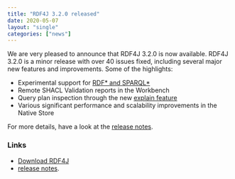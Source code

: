 ```yaml
---
title: "RDF4J 3.2.0 released"
date: 2020-05-07
layout: "single"
categories: ["news"]
---
```

We are very pleased to announce that RDF4J 3.2.0 is now available.  RDF4J 3.2.0 is a minor release with over 40 issues fixed, including several major new features and improvements. Some of the highlights:

- Experimental support for [RDF\* and SPARQL\*](/documentation/programming/rdfstar/)
- Remote SHACL Validation reports in the Workbench
- Query plan inspection through the new [explain feature](/documentation/programming/repository/#explaining-queries)
- Various significant performance and scalability improvements in the Native Store

For more details, have a look at the [release notes](/release-notes/#3-2-0).
<!--more-->
### Links

- [Download RDF4J](/download/)
- [release notes](/release-notes/#3-2-0).


